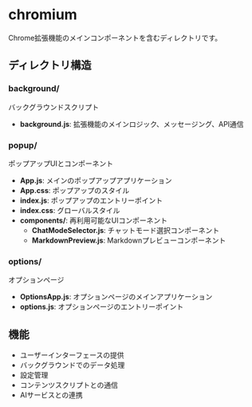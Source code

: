 # chromium

Chrome拡張機能のメインコンポーネントを含むディレクトリです。

## ディレクトリ構造

### background/
バックグラウンドスクリプト
- **background.js**: 拡張機能のメインロジック、メッセージング、API通信

### popup/
ポップアップUIとコンポーネント
- **App.js**: メインのポップアップアプリケーション
- **App.css**: ポップアップのスタイル
- **index.js**: ポップアップのエントリーポイント
- **index.css**: グローバルスタイル
- **components/**: 再利用可能なUIコンポーネント
  - **ChatModeSelector.js**: チャットモード選択コンポーネント
  - **MarkdownPreview.js**: Markdownプレビューコンポーネント

### options/
オプションページ
- **OptionsApp.js**: オプションページのメインアプリケーション
- **options.js**: オプションページのエントリーポイント

## 機能

- ユーザーインターフェースの提供
- バックグラウンドでのデータ処理
- 設定管理
- コンテンツスクリプトとの通信
- AIサービスとの連携
